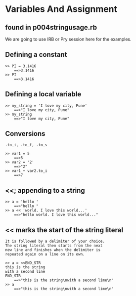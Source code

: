 # Variables And Assignment

## found in p004stringusage.rb

We are going to use IRB or Pry session here for the examples.

## Defining a constant

    >> PI = 3.1416
        ==>3.1416
    >> PI
        ==>3.1416

## Defining a local variable

    >> my_string = 'I love my city, Pune'
        ==>"I love my city, Pune"
    >> my_string
        ==>"I love my city, Pune"

## Conversions

    .to_i, .to_f, .to_s

    >> var1 = 5
        ==>5
    >> var2 = '2'
        ==>"2"
    >> var1 + var2.to_i
        ==>7

## <<; appending to a string

    >> a = 'hello '
        ==>"hello "
    >> a << 'world. I love this world...'
        ==>"hello world. I love this world..."

## << marks the start of the string literal

    It is followed by a delimiter of your choice.
    The string literal then starts from the next
    new line and finishes when the delimiter is
    repeated again on a line on its own.

    >> a = <<END_STR
    this is the string
    with a second line
    END_STR
        ==>"this is the string\nwith a second lime\n"
    >> a
        ==>"this is the string\nwith a second lime\n"
